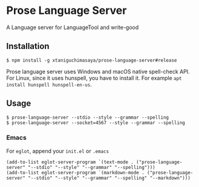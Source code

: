 # Prose Language Server
A Language server for LanguageTool and write-good

## Installation

```shell
$ npm install -g xtaniguchimasaya/prose-language-server#release
```

Prose language server uses Windows and macOS native spell-check API.
For Linux, since it uses hunspell, you have to install it. For example `apt install hunspell hunspell-en-us`.

## Usage

```shell
$ prose-language-server --stdio --style --grammar --spelling
$ prose-language-server --socket=4567 --style --grammar --spelling
```

### Emacs

For `eglot`, append your `init.el` or `.emacs`

```emacs-lisp
(add-to-list eglot-server-program `(text-mode . ("prose-language-server" "--stdio" "--style" "--grammar" "--spelling")))
(add-to-list eglot-server-program `(markdown-mode . ("prose-language-server" "--stdio" "--style" "--grammar" "--spelling" "--markdown")))
```
